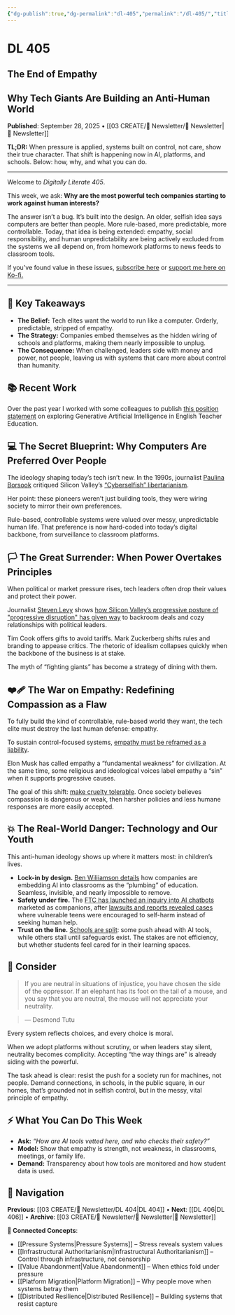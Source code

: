 ```yaml
---
{"dg-publish":true,"dg-permalink":"dl-405","permalink":"/dl-405/","title":"The End of Empathy","tags":["pressure-systems","ai-ethics","platform-governance","digital-resilience","value-abandonment","infrastructural-control","political-targeting"],"created":"2025-09-28","updated":"2025-09-28"}
---
```


# DL 405

## The End of Empathy 
## Why Tech Giants Are Building an Anti-Human World

**Published**: September 28, 2025 • [[03 CREATE/📧 Newsletter/📧 Newsletter\|📧 Newsletter]]

**TL;DR:** When pressure is applied, systems built on control, not care, show their true character. That shift is happening now in AI, platforms, and schools. Below: how, why, and what you can do.

---

Welcome to _Digitally Literate 405_.

This week, we ask: **Why are the most powerful tech companies starting to work against human interests?**

The answer isn’t a bug. It’s built into the design. An older, selfish idea says computers are better than people. More rule-based, more predictable, more controllable. Today, that idea is being extended: empathy, social responsibility, and human unpredictability are being actively excluded from the systems we all depend on, from homework platforms to news feeds to classroom tools.

If you've found value in these issues, [subscribe here](https://buttondown.email/digitallyliterate) or [support me here on Ko-fi.](https://ko-fi.com/wiobyrne)

---

## 🔖 Key Takeaways

- **The Belief:** Tech elites want the world to run like a computer. Orderly, predictable, stripped of empathy.
- **The Strategy:** Companies embed themselves as the hidden wiring of schools and platforms, making them nearly impossible to unplug.
- **The Consequence:** When challenged, leaders side with money and power, not people, leaving us with systems that care more about control than humanity.

## 📚 Recent Work

Over the past year I worked with some colleagues to publish [this position statement](https://ncte.org/statement/exploring-incorporating-and-questioning-generative-artificial-intelligence-in-english-teacher-education/) on exploring Generative Artificial Intelligence in English Teacher Education.

## 💻 The Secret Blueprint: Why Computers Are Preferred Over People

The ideology shaping today’s tech isn’t new. In the 1990s, journalist [Paulina Borsook](https://en.wikipedia.org/wiki/Paulina_Borsook) critiqued Silicon Valley’s [“Cyberselfish” libertarianism](https://bsky.app/profile/gilduran.com/post/3lzm3dyh5js27).

Her point: these pioneers weren’t just building tools, they were wiring society to mirror their own preferences.

Rule-based, controllable systems were valued over messy, unpredictable human life. That preference is now hard-coded into today’s digital backbone, from surveillance to classroom platforms.

## 🏳️ The Great Surrender: When Power Overtakes Principles

When political or market pressure rises, tech leaders often drop their values and protect their power.

Journalist [Steven Levy](https://en.wikipedia.org/wiki/Steven_Levy) shows [how Silicon Valley’s progressive posture of "progressive disruption" has given way](https://archive.ph/tmlHo) to backroom deals and cozy relationships with political leaders.

Tim Cook offers gifts to avoid tariffs. Mark Zuckerberg shifts rules and branding to appease critics. The rhetoric of idealism collapses quickly when the backbone of the business is at stake.

The myth of “fighting giants” has become a strategy of dining with them.

## ❤️‍🩹 The War on Empathy: Redefining Compassion as a Flaw

To fully build the kind of controllable, rule-based world they want, the tech elite must destroy the last human defense: empathy. 

To sustain control-focused systems, [empathy must be reframed as a liability](https://www.theguardian.com/us-news/ng-interactive/2025/apr/08/empathy-sin-christian-right-musk-trump).

Elon Musk has called empathy a “fundamental weakness” for civilization. At the same time, some religious and ideological voices label empathy a “sin” when it supports progressive causes.

The goal of this shift: [make cruelty tolerable](https://www.vox.com/explainers/2017/7/19/15925506/psychic-numbing-paul-slovic-apathy). Once society believes compassion is dangerous or weak, then harsher policies and less humane responses are more easily accepted.

## 💥 The Real-World Danger: Technology and Our Youth

This anti-human ideology shows up where it matters most: in children’s lives.

- **Lock-in by design.** [Ben Wiliiamson details](https://bsky.app/profile/benpatrickwill.bsky.social/post/3lzrh6iynqc2q) how companies are embedding AI into classrooms as the “plumbing” of education. Seamless, invisible, and nearly impossible to remove.
- **Safety under fire.** The [FTC has launched an inquiry into AI chatbots](https://www.ftc.gov/news-events/news/press-releases/2025/09/ftc-launches-inquiry-ai-chatbots-acting-companions) marketed as companions, after [lawsuits and reports revealed cases](https://www.rand.org/pubs/commentary/2025/09/teens-are-using-chatbots-as-therapists-thats-alarming.html) where vulnerable teens were encouraged to self-harm instead of seeking human help.
- **Trust on the line.** [Schools are split](https://abcnews.go.com/GMA/Living/school-districts-approach-to-ai/story?id=124783860): some push ahead with AI tools, while others stall until safeguards exist. The stakes are not efficiency, but whether students feel cared for in their learning spaces.

## 🤔 Consider

> If you are neutral in situations of injustice, you have chosen the side of the oppressor. If an elephant has its foot on the tail of a mouse, and you say that you are neutral, the mouse will not appreciate your neutrality.

> ― Desmond Tutu

Every system reflects choices, and every choice is moral.

When we adopt platforms without scrutiny, or when leaders stay silent, neutrality becomes complicity. Accepting “the way things are” is already siding with the powerful.

The task ahead is clear: resist the push for a society run for machines, not people. Demand connections, in schools, in the public square, in our homes, that’s grounded not in selfish control, but in the messy, vital principle of empathy.

## ⚡ What You Can Do This Week

- **Ask:** _“How are AI tools vetted here, and who checks their safety?”_
- **Model:** Show that empathy is strength, not weakness, in classrooms, meetings, or family life.
- **Demand:** Transparency about how tools are monitored and how student data is used.

## 🔗 Navigation

**Previous**: [[03 CREATE/📧 Newsletter/DL 404\|DL 404]] • **Next**: [[DL 406\|DL 406]] • **Archive**: [[03 CREATE/📧 Newsletter/📧 Newsletter\|📧 Newsletter]]

**🌱 Connected Concepts**:

- [[Pressure Systems\|Pressure Systems]] – Stress reveals system values
- [[Infrastructural Authoritarianism\|Infrastructural Authoritarianism]] – Control through infrastructure, not censorship
- [[Value Abandonment\|Value Abandonment]] – When ethics fold under pressure
- [[Platform Migration\|Platform Migration]] – Why people move when systems betray them
- [[Distributed Resilience\|Distributed Resilience]] – Building systems that resist capture


